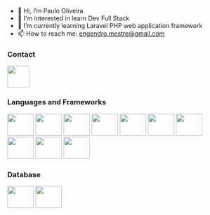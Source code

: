 - 👋 Hi, I’m Paulo Oliveira
- 👀 I'm interested in learn Dev Full Stack
- 🌱 I’m currently learning Laravel PHP web application framework
- 📫 How to reach me: engendro.mestre@gmail.com

### Contact
<a href="https://www.linkedin.com/in/paulo-oliveira-844142342/" target="_blank">
<img src="https://cdn.jsdelivr.net/gh/devicons/devicon@latest/icons/linkedin/linkedin-original.svg" height="50" width="50" />
</a>

### Languages and Frameworks
<div>
<img src="https://cdn.jsdelivr.net/gh/devicons/devicon/icons/html5/html5-original-wordmark.svg" height="50" width="60"/>
<img src="https://cdn.jsdelivr.net/gh/devicons/devicon/icons/javascript/javascript-original.svg" height="50" width="60"/>
<img src="https://cdn.jsdelivr.net/gh/devicons/devicon@latest/icons/typescript/typescript-original.svg" height="50" width="60"/>
<img src="https://cdn.jsdelivr.net/gh/devicons/devicon@latest/icons/nestjs/nestjs-original.svg" height="50" width="60"/>
<img src="https://cdn.jsdelivr.net/gh/devicons/devicon/icons/bootstrap/bootstrap-original.svg" height="50" width="60"/>
<img src="https://cdn.jsdelivr.net/gh/devicons/devicon@latest/icons/tailwindcss/tailwindcss-original.svg" height="50" width="60"/>
<img src="https://cdn.jsdelivr.net/gh/devicons/devicon@latest/icons/nextjs/nextjs-original.svg" height="50" width="60"/>
<img src="https://cdn.jsdelivr.net/gh/devicons/devicon/icons/react/react-original.svg" height="50" width="60"/>
<img src="https://cdn.jsdelivr.net/gh/devicons/devicon@latest/icons/php/php-original.svg" height="50" width="60"/>
<img src="https://cdn.jsdelivr.net/gh/devicons/devicon/icons/go/go-original-wordmark.svg" height="50" width="60"/>          
</div>

### Database
<div>
<img src="https://cdn.jsdelivr.net/gh/devicons/devicon/icons/mysql/mysql-original-wordmark.svg" height="50" width="60"/>
<img src="https://cdn.jsdelivr.net/gh/devicons/devicon/icons/postgresql/postgresql-original-wordmark.svg" height="50" width="60"/>
</div>

          
